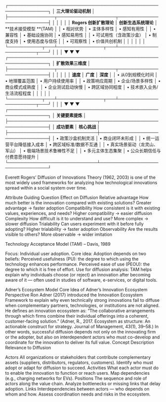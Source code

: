 
┌───────────────────────────────────────────────────────────────┐
│                    **三大理论驱动机制**                          │
├───────────────┬───────────────────┬───────────────────────────┤
│               │                   │                           │
│  **Rogers 创新扩散理论**   │   **创新生态系统理论**    │    **技术接受模型 **(TAM)     │
│  • 相对优势                │   • 主体多样性             │    • 感知有用性               │
│  • 兼容性                 │   • 基础设施协同           │    • 感知易用性               │
│  • 可试用性（含政策沙盒）   │   • 制度支持               │    • 使用态度与信任           │
│  • 可观察性               │   • 价值共创机制           │                               │
│               │                   │                           │
└───────────┬───┴───────────────┬───┴───────────────────────┬───┘
            │                   │                           │
            ▼                   ▼                           ▼
┌───────────────────────────────────────────────────────────────┐
│                    **扩散效果三维度**                            │
├───────────────┬───────────────────┬───────────────────────────┤
│               │                   │                           │
│    **速度**        │      **广度**          │        **深度**            │
│  • 从0到规模化时间   │  • 地理覆盖范围         │  • 用户持续使用率           │
│  • 政策响应周期     │  • 企业/场景多样性       │  • 商业模式成熟度           │
│  • 企业测试启动快慢  │  • 跨区域协同程度       │  • 技术嵌入业务/生活流程程度 │
│               │                   │                           │
└───────────┬───┴───────────────┬───┴───────────────────────┬───┘
            │                   │                           │
            ▼                   ▼                           ▼
┌───────────────────────────────────────────────────────────────┐
│                    **关键要素提炼**                              │
├─────────────────────────────┬─────────────────────────────────┤
│        **成功要素**              │           **核心挑战**             │
├─────────────────────────────┼─────────────────────────────────┤
│ • 政策沙盒机制灵活               │ • 商业闭环未形成                   │
│ • 统一运营平台降低接入成本         │ • 跨区域标准/数据不互通             │
│ • 真实场景驱动（龙灵山、军山）     │ • 极端场景技术鲁棒性不足             │
│ • 多元主体生态集聚               │ • 公众长期信任与付费意愿待提升       │
└─────────────────────────────┴─────────────────────────────────┘

Everett Rogers’ Diffusion of Innovations Theory (1962, 2003) is one of the most widely used frameworks for analyzing 
how technological innovations spread within a social system over time.

Attribute	Guiding Question	Effect on Diffusion
Relative advantage	How much better is the innovation compared with existing solutions?	Greater advantage → faster adoption
Compatibility	How consistent is it with existing values, experiences, and needs?	Higher compatibility → easier diffusion
Complexity	How difficult is it to understand and use?	More complex → slower diffusion
Trialability	Can users experiment with it before fully adopting?	Higher trialability → faster adoption
Observability	Are the results visible to others?	More observable → wider imitation

Technology Acceptance Model (TAM) – Davis, 1989

Focus: Individual user adoption.
Core idea: Adoption depends on two beliefs:
Perceived usefulness (PU): the degree to which using the technology enhances performance.
Perceived ease of use (PEOU): the degree to which it is free of effort.
Use for diffusion analysis:
TAM helps explain why individuals choose (or reject) an innovation after becoming aware of it — 
often used in studies of software, e-services, or digital tools.

Adner’s Ecosystem Model
Core Idea of Adner’s Innovation Ecosystem Perspective
Ron Adner (2017) introduced the Innovation Ecosystem Framework to explain why even technically strong innovations fail 
to diffuse when complementary partners, technologies, or institutions are not aligned.
He defines an innovation ecosystem as:
“The collaborative arrangements through which firms combine their individual offerings into a coherent, customer-facing solution.”
(Adner, R., 2017. Ecosystem as structure: An actionable construct for strategy. Journal of Management, 43(1), 39–58.)
In other words, successful diffusion depends not only on the innovating firm or the adopter, but also on interdependent actors 
who must co-develop and coordinate for the innovation to deliver its full value.
Concept	Description	Relevance to Diffusion

Actors	All organizations or stakeholders that contribute complementary assets (suppliers, distributors, regulators, customers).	Identify who must adopt or adapt for diffusion to succeed.
Activities	What each actor must do to enable the innovation to function or reach users.	Map dependencies (e.g., charging networks for EVs).
Positions	The sequence and role of actors along the value chain.	Analyze bottlenecks or missing links that delay adoption.
Links	Interdependencies between actors — who depends on whom and how.	Assess coordination needs and risks in the ecosystem.